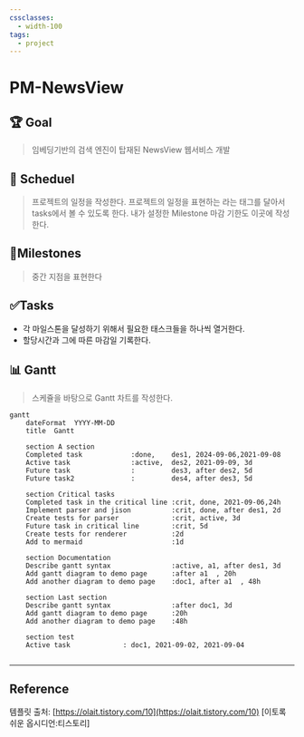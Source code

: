 ```yaml
---
cssclasses:
  - width-100
tags:
  - project
---
```

# PM-NewsView
## 🏆 Goal
> 임베딩기반의 검색 엔진이 탑재된 NewsView 웹서비스 개발

## 📅  Scheduel
> 프로젝트의 일정을 작성한다. 
> 프로젝트의 일정을 표현하는 라는 태그를 달아서 tasks에서 볼 수 있도록 한다.
> 내가 설정한 Milestone 마감 기한도 이곳에 작성한다.

##  💎Milestones
> 중간 지점을 표현한다

## ✅Tasks
- 각 마일스톤을 달성하기 위해서 필요한 태스크들을 하나씩 열거한다.
- 할당시간과 그에 따른 마감일 기록한다.

## 📊 Gantt
> 스케쥴을 바탕으로 Gantt 차트를 작성한다.
```mermaid
gantt
    dateFormat  YYYY-MM-DD
	title  Gantt
	
    section A section
    Completed task            :done,    des1, 2024-09-06,2021-09-08
    Active task               :active,  des2, 2021-09-09, 3d
    Future task               :         des3, after des2, 5d
    Future task2              :         des4, after des3, 5d

    section Critical tasks
    Completed task in the critical line :crit, done, 2021-09-06,24h
    Implement parser and jison          :crit, done, after des1, 2d
    Create tests for parser             :crit, active, 3d
    Future task in critical line        :crit, 5d
    Create tests for renderer           :2d
    Add to mermaid                      :1d

    section Documentation
    Describe gantt syntax               :active, a1, after des1, 3d
    Add gantt diagram to demo page      :after a1  , 20h
    Add another diagram to demo page    :doc1, after a1  , 48h

    section Last section
    Describe gantt syntax               :after doc1, 3d
    Add gantt diagram to demo page      :20h
    Add another diagram to demo page    :48h
	
	section test
	Active task 			: doc1, 2021-09-02, 2021-09-04
	
```
---
## Reference

템플릿 출처: [https://olait.tistory.com/10](https://olait.tistory.com/10) [이토록 쉬운 옵시디언:티스토리]